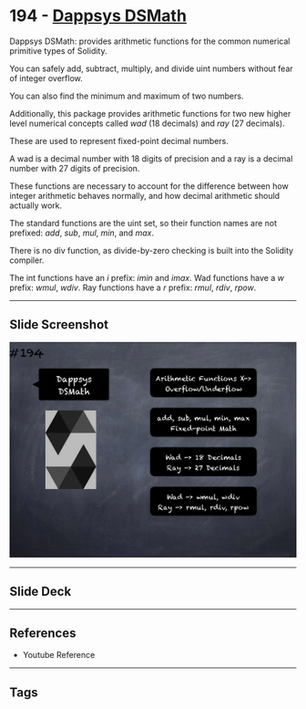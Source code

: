 # 194 - [Dappsys DSMath](Dappsys%20DSMath.md)
Dappsys DSMath: provides arithmetic functions for the common numerical primitive types of Solidity. 

You can safely add, subtract, multiply, and divide uint numbers without fear of integer overflow. 

You can also find the minimum and maximum of two numbers. 

Additionally, this package provides arithmetic functions for two new higher level numerical concepts called _wad_ (18 decimals) and _ray_ (27 decimals). 

These are used to represent fixed-point decimal numbers. 

A wad is a decimal number with 18 digits of precision and a ray is a decimal number with 27 digits of precision. 

These functions are necessary to account for the difference between how integer arithmetic behaves normally, and how decimal arithmetic should actually work.

The standard functions are the uint set, so their function names are not  prefixed: _add_, _sub_, _mul_, _min_, and _max_. 

There is no div function, as divide-by-zero checking is built into the Solidity compiler. 

The int functions have an _i_ prefix: _imin_ and _imax_. Wad functions have a _w_ prefix: _wmul_, _wdiv_. Ray functions have a _r_ prefix: _rmul_, _rdiv_, _rpow_.
___
## Slide Screenshot
![194.png](../images/solidity201/194.png)
___
## Slide Deck

___
## References
- Youtube Reference
___
## Tags